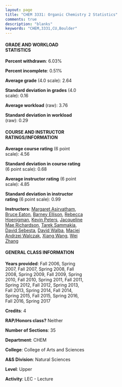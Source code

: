 ```yaml
---
layout: page
title: "CHEM 3331: Organic Chemistry 2 Statistics"
comments: true
description: "blanks"
keywords: "CHEM,3331,CU,Boulder"
---
```

<head>
<script src="https://ajax.googleapis.com/ajax/libs/jquery/2.1.3/jquery.min.js"></script>
<script src="https://dl.dropboxusercontent.com/s/pc42nxpaw1ea4o9/highcharts.js?dl=0"></script>
<!-- <script src="../assets/js/highcharts.js"></script> -->
<style type="text/css">@font-face {
	font-family: "Bebas Neue";
	src: url(https://www.filehosting.org/file/details/544349/BebasNeue Regular.otf) format("opentype");
	}
	h1.Bebas { 
		font-family: "Bebas Neue", Verdana, Tahoma;
	}
</style>
</head>
<body>
	<div id="container" style="float: right; width: 45%; height: 88%; margin-left: 2.5%; margin-right: 2.5%;"></div>
	<script language="JavaScript">
		$(document).ready(function() {
		var chart = {type: 'column'};
		var title = {text: 'Grade Distribution'};
		var xAxis = {categories: ['A','B','C','D','F'],crosshair: true};
		var yAxis = {min: 0,title: {text: 'Percentage'}};
		var tooltip = {headerFormat: '<center><b><span style="font-size:20px">{point.key}</span></b></center>',
		               pointFormat: '<td style="padding:0"><b>{point.y:.1f}%</b></td>',
		               footerFormat: '</table>',shared: true,useHTML: true};
		var plotOptions = {column: {pointPadding: 0.0,borderWidth: 0}};  
		var credits = {enabled: false};var series= [{name: 'Percent',data: [23.05,34.62,30.76,7.22,4.31,]}];
		var json = {};
		json.chart = chart;
		json.title = title;
		json.tooltip = tooltip;
		json.xAxis = xAxis;
		json.yAxis = yAxis;  
		json.series = series;
		json.plotOptions = plotOptions;  
		json.credits = credits;
		$('#container').highcharts(json);
	});
	</script>
</body>
			   
#### GRADE AND WORKLOAD STATISTICS

**Percent withdrawn**: 6.03%

**Percent incomplete**: 0.51%

**Average grade** (4.0 scale): 2.64

**Standard deviation in grades** (4.0 scale): 0.16

**Average workload** (raw): 3.76

**Standard deviation in workload** (raw): 0.29

#### COURSE AND INSTRUCTOR RATINGS/INFORMATION

**Average course rating** (6 point scale): 4.56

**Standard deviation in course rating** (6 point scale): 0.68

**Average instructor rating** (6 point scale): 4.85

**Standard deviation in instructor rating** (6 point scale): 0.99

**Instructors**: <a href='../../instructors/Margaret_Asirvatham'>Margaret Asirvatham</a>, <a href='../../instructors/Bruce_Eaton'>Bruce Eaton</a>, <a href='../../instructors/Barney_Ellison'>Barney Ellison</a>, <a href='../../instructors/Rebecca_Hoenigman'>Rebecca Hoenigman</a>, <a href='../../instructors/Kevin_Peters'>Kevin Peters</a>, <a href='../../instructors/Jacqueline_Mae_Richardson'>Jacqueline Mae Richardson</a>, <a href='../../instructors/Tarek_Sammakia'>Tarek Sammakia</a>, <a href='../../instructors/David_Sebesta'>David Sebesta</a>, <a href='../../instructors/David_Walba'>David Walba</a>, <a href='../../instructors/Maciej_Andrzej_Walczak'>Maciej Andrzej Walczak</a>, <a href='../../instructors/Xiang_Wang'>Xiang Wang</a>, <a href='../../instructors/Wei_Zhang'>Wei Zhang</a>

#### GENERAL CLASS INFORMATION

**Years provided**: Fall 2006, Spring 2007, Fall 2007, Spring 2008, Fall 2008, Spring 2009, Fall 2009, Spring 2010, Fall 2010, Spring 2011, Fall 2011, Spring 2012, Fall 2012, Spring 2013, Fall 2013, Spring 2014, Fall 2014, Spring 2015, Fall 2015, Spring 2016, Fall 2016, Spring 2017

**Credits**: 4

**RAP/Honors class?** Neither

**Number of Sections**: 35

**Department**: CHEM

**College**: College of Arts and Sciences

**A&S Division**: Natural Sciences

**Level**: Upper

**Activity**: LEC - Lecture
